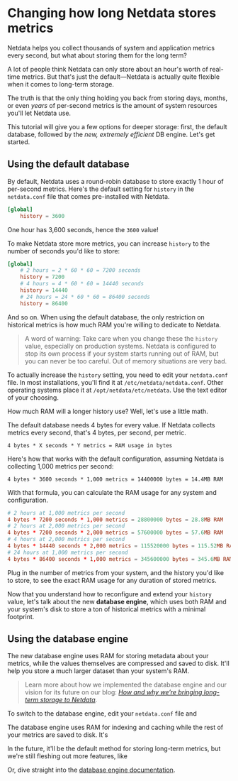 # Changing how long Netdata stores metrics

Netdata helps you collect thousands of system and application metrics every
second, but what about storing them for the long term?

A lot of people think Netdata can only store about an hour's worth of real-time
metrics. But that's just the default—Netdata is actually quite flexible when it
comes to long-term storage.

The truth is that the only thing holding you back from storing days, months, or
even _years_ of per-second metrics is the amount of system resources you'll let
Netdata use.

This tutorial will give you a few options for deeper storage: first, the default
database, followed by the _new, extremely efficient_ DB engine. Let's get
started.

## Using the default database

By default, Netdata uses a round-robin database to store exactly 1 hour of
per-second metrics. Here's the default setting for `history` in the `netdata.conf` file that comes pre-installed with Netdata.

```conf
[global]
    history = 3600
```

One hour has 3,600 seconds, hence the `3600` value!

To make Netdata store more metrics, you can increase `history` to the number of seconds you'd like to store:

```conf
[global]
    # 2 hours = 2 * 60 * 60 = 7200 seconds
    history = 7200
    # 4 hours = 4 * 60 * 60 = 14440 seconds
    history = 14440
    # 24 hours = 24 * 60 * 60 = 86400 seconds
    history = 86400
```

And so on. When using the default database, the only restriction on historical
metrics is how much RAM you're willing to dedicate to Netdata.

> A word of warning: Take care when you change these the `history` value,
> especially on production systems. Netdata is configured to stop its own
> process if your system starts running out of RAM, but you can never be too
> careful. Out of memory situations are very bad.

To actually increase the `history` setting, you need to edit your `netdata.conf`
file. In most installations, you'll find it at `/etc/netdata/netdata.conf`.
Other operating systems place it at `/opt/netdata/etc/netdata`. Use the text
editor of your choosing.



How much RAM will a longer history use? Well, let's use a little math.

The default database needs 4 bytes for every value. If Netdata collects metrics
every second, that's 4 bytes, per second, per metric.

```text
4 bytes * X seconds * Y metrics = RAM usage in bytes
```

Here's how that works with the default configuration, assuming Netdata is collecting 1,000 metrics per second:

```text
4 bytes * 3600 seconds * 1,000 metrics = 14400000 bytes = 14.4MB RAM
```

With that formula, you can calculate the RAM usage for any system and configuration.

```conf
# 2 hours at 1,000 metrics per second
4 bytes * 7200 seconds * 1,000 metrics = 28800000 bytes = 28.8MB RAM
# 2 hours at 2,000 metrics per second
4 bytes * 7200 seconds * 2,000 metrics = 57600000 bytes = 57.6MB RAM
# 4 hours at 2,000 metrics per second
4 bytes * 14440 seconds * 2,000 metrics = 115520000 bytes = 115.52MB RAM
# 24 hours at 1,000 metrics per second
4 bytes * 86400 seconds * 1,000 metrics = 345600000 bytes = 345.6MB RAM
```

Plug in the number of metrics from your system, and the history you'd like to
store, to see the exact RAM usage for any duration of stored metrics.

Now that you understand how to reconfigure and extend your `history` value,
let's talk about the new **database engine**, which uses both RAM and your
system's disk to store a ton of historical metrics with a minimal footprint.

## Using the database engine

The new database engine uses RAM for storing metadata about your metrics, while the values themselves are compressed and saved to disk. It'll help you store a much larger dataset than your system's RAM.

> Learn more about how we implemented the database engine and our vision for its
future on our blog: [_How and why we’re bringing long-term storage to
Netdata_](https://blog.netdata.cloud/posts/db-engine/).

To switch to the database engine, edit your `netdata.conf` file and 


The database engine uses RAM for indexing and caching while the rest of your metrics are saved to disk. It's 



In the future, it'll be the default method for storing long-term metrics, but we're still fleshing out more features, like 


Or, dive straight into the [database engine documentation](https://docs.netdata.cloud/database/engine/).
